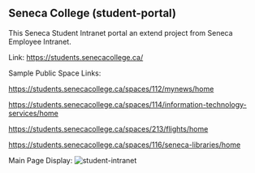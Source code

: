 ## Seneca College (student-portal)

This Seneca Student Intranet portal an extend project from Seneca Employee Intranet.

Link: https://students.senecacollege.ca/

Sample Public Space Links: 

https://students.senecacollege.ca/spaces/112/mynews/home

https://students.senecacollege.ca/spaces/114/information-technology-services/home

https://students.senecacollege.ca/spaces/213/flights/home

https://students.senecacollege.ca/spaces/116/seneca-libraries/home

Main Page Display: 
![student-intranet](https://user-images.githubusercontent.com/15988182/147426961-df121343-c873-4e08-824a-38e1ded9d5ca.PNG)
